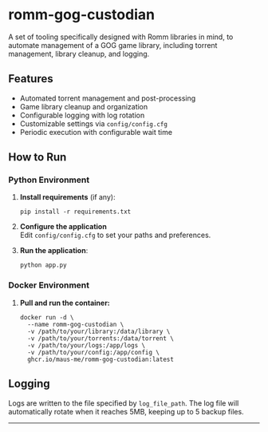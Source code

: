 # romm-gog-custodian

A set of tooling specifically designed with Romm libraries in mind, to automate management of a GOG game library,
including torrent management, library cleanup, and logging.

## Features

- Automated torrent management and post-processing
- Game library cleanup and organization
- Configurable logging with log rotation
- Customizable settings via `config/config.cfg`
- Periodic execution with configurable wait time

## How to Run

### Python Environment

1. **Install requirements** (if any):
   ```
   pip install -r requirements.txt
   ```

2. **Configure the application**  
   Edit `config/config.cfg` to set your paths and preferences.

3. **Run the application**:
   ```
   python app.py
   ```

### Docker Environment

1. **Pull and run the container:**
   ```
   docker run -d \
     --name romm-gog-custodian \
     -v /path/to/your/library:/data/library \
     -v /path/to/your/torrents:/data/torrent \
     -v /path/to/your/logs:/app/logs \
     -v /path/to/your/config:/app/config \
     ghcr.io/maus-me/romm-gog-custodian:latest
   ```

## Logging

Logs are written to the file specified by `log_file_path`. The log file will automatically rotate when it reaches 5MB,
keeping up to 5 backup files.

---
